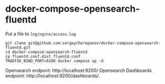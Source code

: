 # docker-compose-opensearch-fluentd

Put a file to `log/nginx/access.log`



```
git clone git@github.com:sergeycherepanov/docker-compose-opensearch-fluentd.git
cd docker-compose-opensearch-fluentd
cp fluentd.conf.dist fluentd.conf
TRAEFIK_BIND_PORT=9200 docker compose up -d
```
Opensearch endpont: http://localhost:9200/
Opensearch Dashboards endpoint: http://localhost:9200/dashboards/.   
